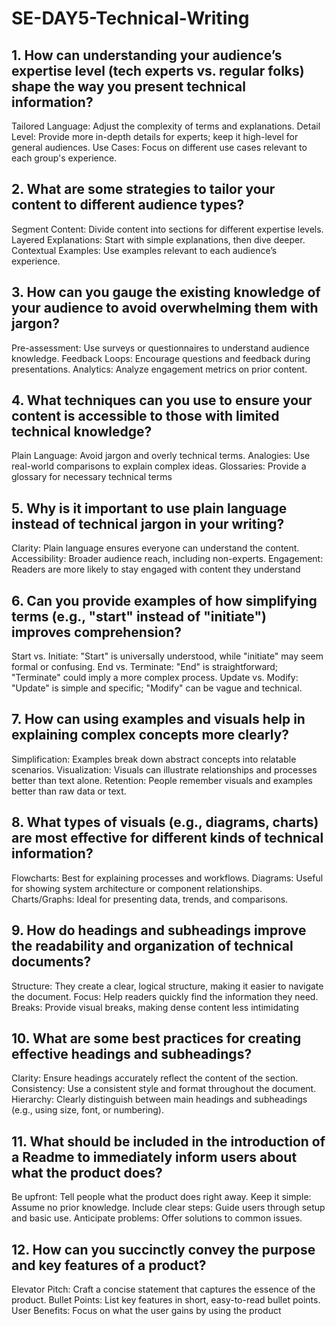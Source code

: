 # SE-DAY5-Technical-Writing
## 1. How can understanding your audience’s expertise level (tech experts vs. regular folks) shape the way you present technical information?
Tailored Language: Adjust the complexity of terms and explanations.
Detail Level: Provide more in-depth details for experts; keep it high-level for general audiences.
Use Cases: Focus on different use cases relevant to each group's experience.
## 2. What are some strategies to tailor your content to different audience types?
Segment Content: Divide content into sections for different expertise levels.
Layered Explanations: Start with simple explanations, then dive deeper.
Contextual Examples: Use examples relevant to each audience’s experience.
## 3. How can you gauge the existing knowledge of your audience to avoid overwhelming them with jargon?
Pre-assessment: Use surveys or questionnaires to understand audience knowledge.
Feedback Loops: Encourage questions and feedback during presentations.
Analytics: Analyze engagement metrics on prior content.
## 4. What techniques can you use to ensure your content is accessible to those with limited technical knowledge?
Plain Language: Avoid jargon and overly technical terms.
Analogies: Use real-world comparisons to explain complex ideas.
Glossaries: Provide a glossary for necessary technical terms
## 5. Why is it important to use plain language instead of technical jargon in your writing?
Clarity: Plain language ensures everyone can understand the content.
Accessibility: Broader audience reach, including non-experts.
Engagement: Readers are more likely to stay engaged with content they understand
## 6. Can you provide examples of how simplifying terms (e.g., "start" instead of "initiate") improves comprehension?
Start vs. Initiate: "Start" is universally understood, while "initiate" may seem formal or confusing.
End vs. Terminate: "End" is straightforward; "Terminate" could imply a more complex process.
Update vs. Modify: "Update" is simple and specific; "Modify" can be vague and technical.
## 7. How can using examples and visuals help in explaining complex concepts more clearly?
Simplification: Examples break down abstract concepts into relatable scenarios.
Visualization: Visuals can illustrate relationships and processes better than text alone.
Retention: People remember visuals and examples better than raw data or text.
## 8. What types of visuals (e.g., diagrams, charts) are most effective for different kinds of technical information?
Flowcharts: Best for explaining processes and workflows.
Diagrams: Useful for showing system architecture or component relationships.
Charts/Graphs: Ideal for presenting data, trends, and comparisons.
## 9. How do headings and subheadings improve the readability and organization of technical documents?
Structure: They create a clear, logical structure, making it easier to navigate the document.
Focus: Help readers quickly find the information they need.
Breaks: Provide visual breaks, making dense content less intimidating
## 10. What are some best practices for creating effective headings and subheadings?
Clarity: Ensure headings accurately reflect the content of the section.
Consistency: Use a consistent style and format throughout the document.
Hierarchy: Clearly distinguish between main headings and subheadings (e.g., using size, font, or numbering).
## 11. What should be included in the introduction of a Readme to immediately inform users about what the product does?
Be upfront: Tell people what the product does right away.
Keep it simple: Assume no prior knowledge.
Include clear steps: Guide users through setup and basic use.
Anticipate problems: Offer solutions to common issues.
## 12. How can you succinctly convey the purpose and key features of a product?
Elevator Pitch: Craft a concise statement that captures the essence of the product.
Bullet Points: List key features in short, easy-to-read bullet points.
User Benefits: Focus on what the user gains by using the product
